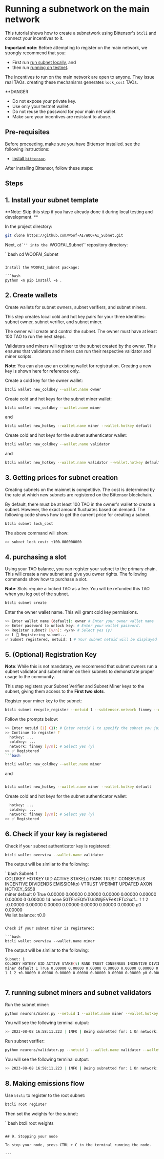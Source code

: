 # Running a subnetwork on the main network

This tutorial shows how to create a subnetwork using Bittensor's `btcli` and connect your incentives to it.

**Important note:** Before attempting to register on the main network, we strongly recommend that you:
- First run [run subnet locally](running_on_staging.md), and
- then run [running on testnet](running_on_testnet.md).

The incentives to run on the main network are open to anyone. They issue real TAOs. creating these mechanisms generates `lock_cost` TAOs.

**DANGER
- Do not expose your private key.
- Use only your testnet wallet.
- Do not reuse the password for your main net wallet.
- Make sure your incentives are resistant to abuse.

## Pre-requisites

Before proceeding, make sure you have Bittensor installed. see the following instructions:

- [Install `bittensor`](https://github.com/opentensor/bittensor#install).

After installing Bittensor, follow these steps:

## Steps

## 1. Install your subnet template

**Note: Skip this step if you have already done it during local testing and development. **

In the project directory:

```bash
git clone https://github.com/Woof-AI/WOOFAI_Subnet.git
```

Next, ``cd`'' into the ``WOOFAI_Subnet`' repository directory:

``bash
cd WOOFAI_Subnet
```

Install the WOOFAI_Subnet package:

```bash
python -m pip install -e .
```

## 2. Create wallets

Create wallets for subnet owners, subnet verifiers, and subnet miners.

This step creates local cold and hot key pairs for your three identities: subnet owner, subnet verifier, and subnet miner.

The owner will create and control the subnet. The owner must have at least 100 TAO to run the next steps.

Validators and miners will register to the subnet created by the owner. This ensures that validators and miners can run their respective validator and miner scripts.

**Note**: You can also use an existing wallet for registration. Creating a new key is shown here for reference only.

Create a cold key for the owner wallet:

```bash
btcli wallet new_coldkey --wallet.name owner
```

Create cold and hot keys for the subnet miner wallet:
```bash
btcli wallet new_coldkey --wallet.name miner
```

and

```bash
btcli wallet new_hotkey --wallet.name miner --wallet.hotkey default
```

Create cold and hot keys for the subnet authenticator wallet:

```bash
btcli wallet new_coldkey --wallet.name validator
```

and

```bash
btcli wallet new_hotkey --wallet.name validator --wallet.hotkey default
```

## 3. Getting prices for subnet creation

Creating subnets on the mainnet is competitive. The cost is determined by the rate at which new subnets are registered on the Bittensor blockchain.

By default, there must be at least 100 TAO in the owner's wallet to create a subnet. However, the exact amount fluctuates based on demand. The following code shows how to get the current price for creating a subnet.

```bash
btcli subnet lock_cost 
```

The above command will show:

```bash
>> subnet lock cost: τ100.000000000
```

## 4. purchasing a slot

Using your TAO balance, you can register your subnet to the primary chain. This will create a new subnet and give you owner rights. The following commands show how to purchase a slot.

**Note**: Slots require a locked TAO as a fee. You will be refunded this TAO when you log out of the subnet.

```bash
btcli subnet create  
```

Enter the owner wallet name. This will grant cold key permissions.

```bash
>> Enter wallet name (default): owner # Enter your owner wallet name
>> Enter password to unlock key: # Enter your wallet password.
>> Register subnet? [y/n]: <y/n> # Select yes (y)
>> ⠇ 📡 Registering subnet...
✅ Subnet registered, netuid: 1 # Your subnet netuid will be displayed here, note down this information for future reference.
```

## 5. (Optional) Registration Key

**Note**: While this is not mandatory, we recommend that subnet owners run a subnet validator and subnet miner on their subnets to demonstrate proper usage to the community.

This step registers your Subnet Verifier and Subnet Miner keys to the subnet, giving them access to the **First two slots**.

Register your miner key to the subnet:

```bash
btcli subnet recycle_register --netuid 1 --subtensor.network finney --wallet.name miner --wallet.hotkey default
```

Follow the prompts below:

```bash
>> Enter netuid [1] (1): # Enter netuid 1 to specify the subnet you just created.
>> Continue to register ?
  hotkey: ...
  coldkey: ...
  network: finney [y/n]: # Select yes (y)
>> ✅ Registered
```bash

btcli wallet new_coldkey --wallet.name miner

```
and
```bash

btcli wallet new_hotkey --wallet.name miner --wallet.hotkey default

```
Create cold and hot keys for the subnet authenticator wallet:
```bash
  hotkey: ...
  coldkey: ...
  network: finney [y/n]: # Select yes (y)
>> ✅ Registered
```
## 6. Check if your key is registered

Check if your subnet authenticator key is registered:

```bash
btcli wallet overview --wallet.name validator 
```

The output will be similar to the following:

``bash
Subnet: 1                                                                                                                                                                
COLDKEY HOTKEY UID ACTIVE STAKE(τ) RANK TRUST CONSENSUS INCENTIVE DIVIDENDS EMISSION(ρ) VTRUST VPERMIT UPDATED AXON HOTKEY_SS58                    
miner default 0 True 0.00000 0.00000 0.00000 0.00000 0.00000 0.00000 0.00000 0 0.00000 14 none 5GTFrsEQfvTsh3WjiEVFeKzFTc2xcf...
1 1 2 τ0.00000 0.00000 0.00000 0.00000 0.00000 0.00000 0.00000 ρ0 0.00000                                                         
                                                                          Wallet balance: τ0.0         
```

Check if your subnet miner is registered:

```bash
btcli wallet overview --wallet.name miner 
```

The output will be similar to the following:

```bash
Subnet: 1                                                                                                                                                                
COLDKEY HOTKEY UID ACTIVE STAKE(τ) RANK TRUST CONSENSUS INCENTIVE DIVIDENDS EMISSION(ρ) VTRUST VPERMIT UPDATED AXON HOTKEY_SS58                    
miner default 1 True 0.00000 0.00000 0.00000 0.00000 0.00000 0.00000 0.00000 0 0.00000 14 none 5GTFrsEQfvTsh3WjiEVFeKzFTc2xcf...
1 1 2 τ0.00000 0.00000 0.00000 0.00000 0.00000 0.00000 0.00000 ρ0 0.00000                                                         
                                                                          Wallet balance: τ0.0   
```

## 7. running subnet miners and subnet validators

Run the subnet miner:

```bash
python neurons/miner.py --netuid 1 --wallet.name miner --wallet.hotkey default --logging.debug
```

You will see the following terminal output:

```bash
>> 2023-08-08 16:58:11.223 | INFO | Being subnetted for: 1 On network: wss://entrypoint-finney.opentensor.ai:443 Running the miner, configuring: ...
```

Run subnet verifier:

```bash
python neurons/validator.py --netuid 1 --wallet.name validator --wallet.hotkey default --logging.debug
```

You will see the following terminal output:

```bash
>> 2023-08-08 16:58:11.223 | INFO | Being subnetted for: 1 On network: wss://entrypoint-finney.opentensor.ai:443 Running the validator with configuration: ...
```

## 8. Making emissions flow

Use ``btcli`` to register to the root subnet:

```bash
btcli root register 
```

Then set the weights for the subnet:

``bash
btcli root weights 
```

## 9. Stopping your node

To stop your node, press CTRL + C in the terminal running the node.

---

